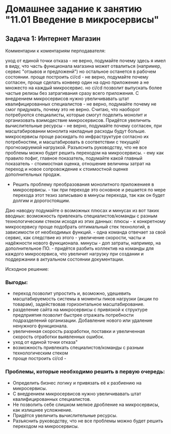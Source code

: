 # Домашнее задание к занятию "11.01 Введение в микросервисы"

## Задача 1: Интернет Магазин

Комментарии к коментариям перподавателя:

уход от единой точки отказа - не верно, подумайте почему
    здесь я имел в виду, что часть функционала магазина может отвалиться (например, сервис "отзывов и предложенй") но остальное останется в рабочем состоянии.
проще построить ci/cd - не верно, подумайте почему
    согласен, проще сделать конвеер один на одно приложение а не множесто на каждый микросервис.
    но ci/cd позволит выпускать более частые релизы без затрагивания сразу всего приложения.
С внедрением микросервисов нужно увеличивавать штат квалифицированных специалистов - не верно, подумайте почему
    не смог придумать, почему это не верно. Считаю, что наоборот потребуются специалисты, которые смогут поделить монолит и организовать взимодествие микросервисов.
Придётся увеличить вычислительные ресурсы - не верно, подумайте почему
    согласен, при масштабировании монолита накладные расходы будут больше. микросервисы проще раскидать по инфраструктуре согласно их потребностям, и масштабировать в соответствии с текущей/прогнозируемой нагрузкой. 
Разъяснить руководству, что не все проблемы можно будет решить переходом на микросервисы. - ему как правило пофиг, главное показатель, подумайте какой
    главный показатель - стоимостная оценка, отношение величины затрат на переход и новое сопровождение к стоимостной оценке дополнительных продаж. 
- Решить проблему преобразования монолитного приложениея в микросервисы. - так при переходе это основное и решается по мере перехода
    этот тезиз записываю в минусы перехода, так как он будет долгим и дорогостоящим.

Даю наводку подумайте о возможных плюсах и минусах из вот таких вводных:
возможность привлекать специалистов/команды с разным технологическим стеком
    исходя из этих данных:
    плюсы   - к конкретному микросервису проще подобрать оптимальный стек технологий, в зависимости от необходимых функций.
            - одна команда отвечает за свой сервис, как следствие из этого - увеличение скорости, часты и надёжности нового функционала.
    минусы  - доп затраты, например, на дополнительное ПО.
            - придётся разбить коллектив на команды для каждого микросервиса, что увеличит нагрузку при создании и поддержании в актуальном состоянии документации.  




Исходное решение:
### Выгоды:
- переход позволит упростить и, возможно, удешевить масштабируемость системы в моменты пиков нагрузки (акции по товарам), задействовав горизонтальное масштабирование.
- разделение сайта на микросервисы с привязкой к структуре предприятия позволит быстрее отражать потребности подразделений организации. Добавление нового или удаление ненужного функционала.
- увеличенная скорость разработки, поставки и увеличенная скорость отработки выявленных ошибок.
- уход от единой точки отказа" 
- возможность привлекать специалистов/команды с разным технологическим стеком
- проще построить ci/cd - 


### Проблемы, которые необходимо решить в первую очередь:
- Определить бизнес логику и привязать её к разбиению на микросервисы.
- С внедрением микросервисов нужно увеличивавать штат квалифицированных специалистов.
- Не позволить себе слишком мелкое дробление на микросервисы, как излишнее усложнение.
- Придётся увеличить вычислительные ресурсы.
- Разъяснить руководству, что не все проблемы можно будет решить переходом на микросервисы.

